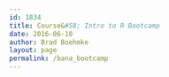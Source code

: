 ```yaml
---
id: 1834
title: Course&#58; Intro to R Bootcamp
date: 2016-06-10
author: Brad Boehmke
layout: page
permalink: /bana_bootcamp
---
```




